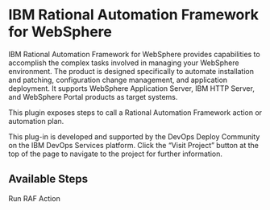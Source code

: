 
# IBM Rational Automation Framework for WebSphere

IBM Rational Automation Framework for WebSphere provides capabilities to accomplish the complex tasks involved in managing your WebSphere environment. The product is designed specifically to automate installation and patching, configuration change management, and application deployment. It supports WebSphere Application Server, IBM HTTP Server, and WebSphere Portal products as target systems.

This plugin exposes steps to call a Rational Automation Framework action or automation plan.

This plug-in is developed and supported by the DevOps Deploy Community on the IBM DevOps Services platform. Click the “Visit Project” button at the top of the page to navigate to the project for further information.

## Available Steps

Run RAF Action
